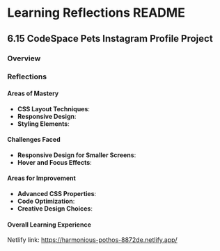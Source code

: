 
# Learning Reflections README 

## **6.15 CodeSpace Pets Instagram Profile Project**

### Overview


### Reflections

#### Areas of Mastery

- **CSS Layout Techniques**: 
- **Responsive Design**: 
- **Styling Elements**: 

#### Challenges Faced

- **Responsive Design for Smaller Screens**:
- **Hover and Focus Effects**: 

#### Areas for Improvement

- **Advanced CSS Properties**: 
- **Code Optimization**: 
- **Creative Design Choices**:

#### Overall Learning Experience

Netlify link: https://harmonious-pothos-8872de.netlify.app/
